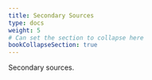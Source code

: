 ```yaml
---
title: Secondary Sources
type: docs
weight: 5
# Can set the section to collapse here
bookCollapseSection: true
---
```


Secondary sources.

